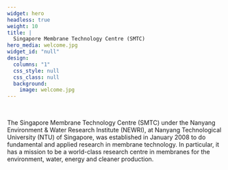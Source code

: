 ```yaml
---
widget: hero
headless: true
weight: 10
title: |
  Singapore Membrane Technology Centre (SMTC)
hero_media: welcome.jpg
widget_id: "null"
design:
  columns: "1"
  css_style: null
  css_class: null
  background:
    image: welcome.jpg
---
```

<br>

The Singapore Membrane Technology Centre (SMTC) under the Nanyang Environment & Water Research Institute (NEWRI), at Nanyang Technological University (NTU) of Singapore, was established in January 2008 to do fundamental and applied research in membrane technology. In particular, it has a mission to be a world-class research centre in membranes for the environment, water, energy and cleaner production.